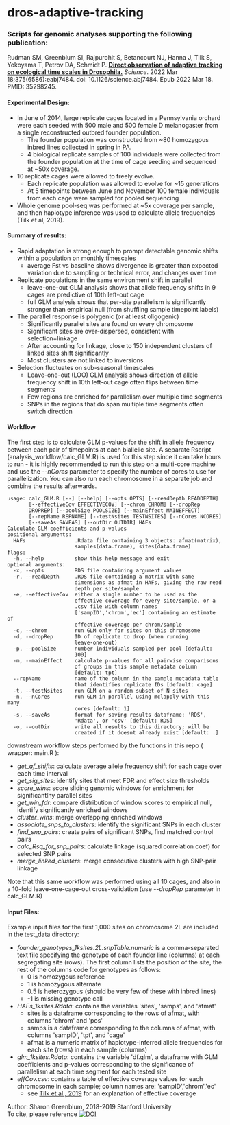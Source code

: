 # dros-adaptive-tracking

### Scripts for genomic analyses supporting the following publication:
Rudman SM, Greenblum SI, Rajpurohit S, Betancourt NJ, Hanna J, Tilk S, Yokoyama T, Petrov DA, Schmidt P. [**Direct observation of adaptive tracking on ecological time scales in Drosophila.**](https://pubmed.ncbi.nlm.nih.gov/35298245/) _Science_. 2022 Mar 18;375(6586):eabj7484. doi: 10.1126/science.abj7484. Epub 2022 Mar 18. PMID: 35298245.

#### Experimental Design:
+ In June of 2014, large replicate cages located in a Pennsylvania orchard were each seeded with 500 male and 500 female D melanogaster from a single reconstructed outbred founder population. 
  + The founder population was constructed from ~80 homozygous inbred lines collected in spring in PA.
  + 4 biological replicate samples of 100 individuals were collected from the founder population at the time of cage seeding and sequenced at ~50x coverage.
+ 10 replicate cages were allowed to freely evolve.
  + Each replicate population was allowed to evolve for ~15 generations
  + At 5 timepoints between June and November 100 female individuals from each cage were sampled for pooled sequencing 
+ Whole genome pool-seq was performed at ~5x coverage per sample, and then haplotype inference was used to calculate allele frequencies (Tilk et al, 2019).

#### Summary of results:
+ Rapid adaptation is strong enough to prompt detectable genomic shifts within a population on monthly timescales
  + average Fst vs baseline shows divergence is greater than expected variation due to sampling or technical error, and changes over time
+ Replicate populations in the same environment shift in parallel
  + leave-one-out GLM analysis shows that allele frequency shifts in 9 cages are predictive of 10th left-out cage 
  + full GLM analysis shows that per-site parallelism is significantly stronger than empirical null (from shuffling sample timepoint labels)
+ The parallel response is polygenic (or at least oligogenic)
  + Significantly parallel sites are found on every chromosome
  + Significant sites are over-dispersed, consistent with selection+linkage
  + After accounting for linkage, close to 150 independent clusters of linked sites shift significantly 
  + Most clusters are not linked to inversions
+ Selection fluctuates on sub-seasonal timescales
  + Leave-one-out (LOO) GLM analysis shows direction of allele frequency shift in 10th left-out cage often flips between time segments
  + Few regions are enriched for parallelism over multiple time segments
  + SNPs in the regions that do span multiple time segments often switch direction
  
#### Workflow

The first step is to calculate GLM p-values for the shift in allele frequency between each pair of timepoints at each biallelic site.
A separate Rscript (analysis_workflow/calc_GLM.R) is used for this step since it can take hours to run - it is highly recommended to run this step on a multi-core machine and use the _--nCores_ parameter to specify the number of cores to use for parallelization. You can also run each chromosome in a separate job and combine the results afterwards.

```
usage: calc_GLM.R [--] [--help] [--opts OPTS] [--readDepth READDEPTH]
       [--effectiveCov EFFECTIVECOV] [--chrom CHROM] [--dropRep
       DROPREP] [--poolSize POOLSIZE] [--mainEffect MAINEFFECT]
       [--repName REPNAME] [--testNsites TESTNSITES] [--nCores NCORES]
       [--saveAs SAVEAS] [--outDir OUTDIR] HAFs
Calculate GLM coefficients and p-values
positional arguments:
  HAFs                .Rdata file containing 3 objects: afmat(matrix),
                      samples(data.frame), sites(data.frame)
flags:
  -h, --help          show this help message and exit
optional arguments:
  -x, --opts          RDS file containing argument values
  -r, --readDepth     .RDS file containing a matrix with same
                      dimensions as afmat in HAFs, giving the raw read
                      depth per site/sample
  -e, --effectiveCov  either a single number to be used as the
                      effective coverage for every site/sample, or a
                      .csv file with column names
                      ['sampID','chrom','ec'] containing an estimate of
                      effective coverage per chrom/sample
  -c, --chrom         run GLM only for sites on this chromosome
  -d, --dropRep       ID of replicate to drop (when running
                      leave-one-out)
  -p, --poolSize      number individuals sampled per pool [default:
                      100]
  -m, --mainEffect    calculate p-values for all pairwise comparisons
                      of groups in this sample metadata column
                      [default: tpt]
  --repName           name of the column in the sample metadata table
                      that identifies replicate IDs [default: cage]
  -t, --testNsites    run GLM on a random subset of N sites
  -n, --nCores        run GLM in parallel using mclapply with this many
                      cores [default: 1]
  -s, --saveAs        format for saving results dataframe: 'RDS',
                      'Rdata', or 'csv' [default: RDS]
  -o, --outDir        write all results to this directory; will be
                      created if it doesnt already exist [default: .]
```

downstream workflow steps performed by the functions in this repo ( wrapper: main.R ):  
+  _get_af_shifts_: calculate average allele frequency shift for each cage over each time interval
+  _get_sig_sites_: identify sites that meet FDR and effect size thresholds  
+  _score_wins_: score sliding genomic windows for enrichment for significantlhy parallel sites  
+  _get_win_fdr_: compare distribution of window scores to empirical null, identify significantly enriched windows  
+  _cluster_wins_: merge overlapping enriched windows  
+  _associate_snps_to_clusters_: identify the significant SNPs in each cluster  
+  _find_snp_pairs_: create pairs of significant SNPs, find matched control pairs  
+  _calc_Rsq_for_snp_pairs_: calculate linkage (squared correlation coef) for selected SNP pairs  
+  _merge_linked_clusters_: merge consecutive clusters with high SNP-pair linkage  
  
Note that this same workflow was performed using all 10 cages, and also in a 10-fold leave-one-cage-out cross-validation (use _--dropRep_ parameter in calc_GLM.R)

#### Input Files:
Example input files for the first 1,000 sites on chromosome 2L are included in the test_data directory:
+  _founder_genotypes_1ksites.2L.snpTable.numeric_ is a comma-separated text file specifying the genotype of each founder line (columns) at each segregating site (rows). The first column lists the position of the site, the rest of the columns code for genotypes as follows:
	+   0 is homozygous reference
	+   1 is homozygous alternate
	+   0.5 is heterozygous (should be very few of these with inbred lines)
	+   -1 is missing genotype call 
+  _HAFs_1ksites.Rdata_: contains the variables 'sites', 'samps', and 'afmat'
	+   sites is a dataframe corresponding to the rows of afmat, with columns 'chrom' and 'pos'
	+   samps is a dataframe corresponding to the columns of afmat, with columns 'sampID', 'tpt', and 'cage'
	+   afmat is a numeric matrix of haplotype-inferred allele frequencies for each site (rows) in each sample (columns)
+  _glm_1ksites.Rdata_: contains the variable 'df.glm', a dataframe with GLM coefficients and p-values corresponding to the significance of parallelism at each time segment for each tested site
+ _effCov.csv_: contains a table of effective coverage values for each chromosome in each sample; column names are: 'sampID','chrom','ec'
	+ see [Tilk et al., 2019](https://academic.oup.com/g3journal/article/9/12/4159/6028100) for an explanation of effective coverage

Author: Sharon Greenblum, 2018-2019 Stanford University  
To cite, please reference [![DOI](https://zenodo.org/badge/311184324.svg)](https://zenodo.org/badge/latestdoi/311184324)
